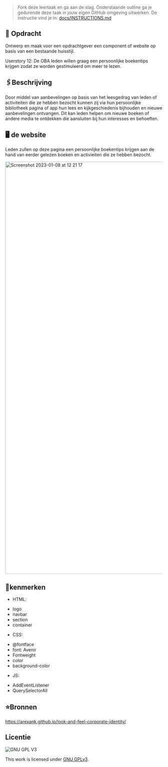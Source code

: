 > _Fork_ deze leertaak en ga aan de slag. 
Onderstaande outline ga je gedurende deze taak in jouw eigen GitHub omgeving uitwerken. 
De instructie vind je in: [docs/INSTRUCTIONS.md](docs/INSTRUCTIONS.md)

## 📝 Opdracht
Ontwerp en maak voor een opdrachtgever een component of website op basis van een bestaande huisstijl. 


Userstory 12: De OBA leden willen graag een persoonlijke boekentips krijgen zodat ze worden gestimuleerd om meer te lezen.

## 🖇Beschrijving
Door middel van aanbevelingen op basis van het leesgedrag van leden of activiteiten die ze hebben bezocht kunnen zij via hun persoonlijke bibliotheek pagina of app hun lees en kijkgeschiedenis bijhouden en nieuwe aanbevelingen ontvangen. Dit kan leden helpen om nieuwe boeken of andere media te ontdekken die aansluiten bij hun interesses en behoeften.


## 🖥 de website
Leden zullen op deze pagina een persoonlijke boekentips krijgen aan de hand van eerder gelezen boeken en activieiten die ze hebben bezocht. 

<img width="1314" alt="Screenshot 2023-01-08 at 12 21 17" src="https://user-images.githubusercontent.com/94745953/211193891-1e62e650-89aa-4b34-9fd3-9a85a08d589c.png">


## 📌kenmerken
* HTML:
- logo
- navbar
- section
- container



* CSS:

- @fontface
- font: Avenir
- Fontweight
- color
- background-color




* JS:

- AddEventListener
- QuerySelectorAll

## ⭐️Bronnen

https://arexank.github.io/look-and-feel-corporate-identity/

## Licentie

![GNU GPL V3](https://www.gnu.org/graphics/gplv3-127x51.png)

This work is licensed under [GNU GPLv3](./LICENSE).

